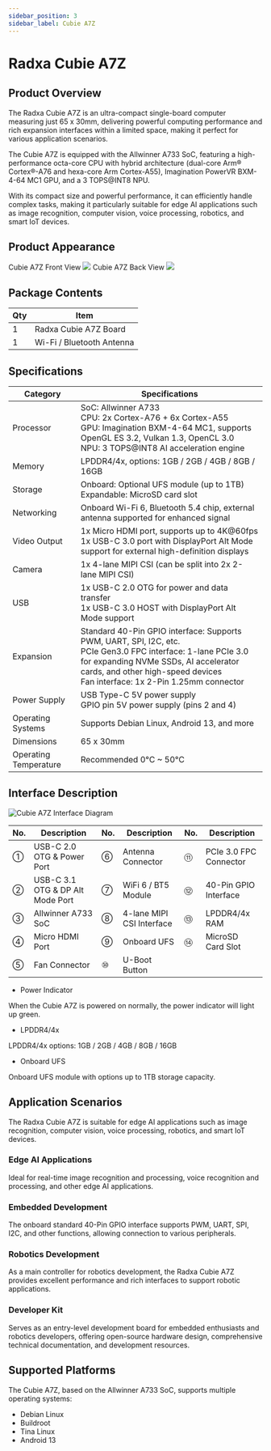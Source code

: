 ```yaml
---
sidebar_position: 3
sidebar_label: Cubie A7Z
---
```


# Radxa Cubie A7Z

## Product Overview

The Radxa Cubie A7Z is an ultra-compact single-board computer measuring just 65 x 30mm, delivering powerful computing performance and rich expansion interfaces within a limited space, making it perfect for various application scenarios.

The Cubie A7Z is equipped with the Allwinner A733 SoC, featuring a high-performance octa-core CPU with hybrid architecture (dual-core Arm® Cortex®-A76 and hexa-core Arm Cortex-A55), Imagination PowerVR BXM-4-64 MC1 GPU, and a 3 TOPS@INT8 NPU.

With its compact size and powerful performance, it can efficiently handle complex tasks, making it particularly suitable for edge AI applications such as image recognition, computer vision, voice processing, robotics, and smart IoT devices.

## Product Appearance

<div style={{textAlign: 'center'}}>
   Cubie A7Z Front View
   <img src="/en/img/cubie/a7z/a7z-bottom.webp" style={{width: '100%', maxWidth: '1200px'}} />
   Cubie A7Z Back View
   <img src="/en/img/cubie/a7z/a7z-top.webp" style={{width: '100%', maxWidth: '1200px'}} />
</div>

## Package Contents

| Qty | Item                      |
| --- | ------------------------- |
| 1   | Radxa Cubie A7Z Board     |
| 1   | Wi-Fi / Bluetooth Antenna |

## Specifications

| Category              | Specifications                                                                                                                                                                                                                                 |
| --------------------- | ---------------------------------------------------------------------------------------------------------------------------------------------------------------------------------------------------------------------------------------------- |
| Processor             | SoC: Allwinner A733 <br/> CPU: 2x Cortex-A76 + 6x Cortex-A55 <br/> GPU: Imagination BXM-4-64 MC1, supports OpenGL ES 3.2, Vulkan 1.3, OpenCL 3.0 <br/> NPU: 3 TOPS@INT8 AI acceleration engine                                                 |
| Memory                | LPDDR4/4x, options: 1GB / 2GB / 4GB / 8GB / 16GB                                                                                                                                                                                               |
| Storage               | Onboard: Optional UFS module (up to 1TB) <br/> Expandable: MicroSD card slot                                                                                                                                                                   |
| Networking            | Onboard Wi-Fi 6, Bluetooth 5.4 chip, external antenna supported for enhanced signal                                                                                                                                                            |
| Video Output          | 1x Micro HDMI port, supports up to 4K@60fps <br/> 1x USB-C 3.0 port with DisplayPort Alt Mode support for external high-definition displays                                                                                                    |
| Camera                | 1x 4-lane MIPI CSI (can be split into 2x 2-lane MIPI CSI)                                                                                                                                                                                      |
| USB                   | 1x USB-C 2.0 OTG for power and data transfer <br/> 1x USB-C 3.0 HOST with DisplayPort Alt Mode support                                                                                                                                         |
| Expansion             | Standard 40-Pin GPIO interface: Supports PWM, UART, SPI, I2C, etc. <br/> PCIe Gen3.0 FPC interface: 1-lane PCIe 3.0 for expanding NVMe SSDs, AI accelerator cards, and other high-speed devices <br/> Fan interface: 1x 2-Pin 1.25mm connector |
| Power Supply          | USB Type-C 5V power supply <br/> GPIO pin 5V power supply (pins 2 and 4)                                                                                                                                                                       |
| Operating Systems     | Supports Debian Linux, Android 13, and more                                                                                                                                                                                                    |
| Dimensions            | 65 x 30mm                                                                                                                                                                                                                                      |
| Operating Temperature | Recommended 0°C ~ 50°C                                                                                                                                                                                                                         |

## Interface Description

<div style={{textAlign: 'center'}}>
   <img src="/en/img/cubie/a7z/a7z-interface.webp" style={{width: '100%', maxWidth: '1200px'}} alt="Cubie A7Z Interface Diagram" />
</div>

| No. | Description                      | No. | Description               | No. | Description            |
| --- | -------------------------------- | --- | ------------------------- | --- | ---------------------- |
| ①   | USB-C 2.0 OTG & Power Port       | ⑥   | Antenna Connector         | ⑪   | PCIe 3.0 FPC Connector |
| ②   | USB-C 3.1 OTG & DP Alt Mode Port | ⑦   | WiFi 6 / BT5 Module       | ⑫   | 40-Pin GPIO Interface  |
| ③   | Allwinner A733 SoC               | ⑧   | 4-lane MIPI CSI Interface | ⑬   | LPDDR4/4x RAM          |
| ④   | Micro HDMI Port                  | ⑨   | Onboard UFS               | ⑭   | MicroSD Card Slot      |
| ⑤   | Fan Connector                    | ⑩   | U-Boot Button             |     |                        |

- Power Indicator

When the Cubie A7Z is powered on normally, the power indicator will light up green.

- LPDDR4/4x

LPDDR4/4x options: 1GB / 2GB / 4GB / 8GB / 16GB

- Onboard UFS

Onboard UFS module with options up to 1TB storage capacity.

## Application Scenarios

The Radxa Cubie A7Z is suitable for edge AI applications such as image recognition, computer vision, voice processing, robotics, and smart IoT devices.

### Edge AI Applications

Ideal for real-time image recognition and processing, voice recognition and processing, and other edge AI applications.

### Embedded Development

The onboard standard 40-Pin GPIO interface supports PWM, UART, SPI, I2C, and other functions, allowing connection to various peripherals.

### Robotics Development

As a main controller for robotics development, the Radxa Cubie A7Z provides excellent performance and rich interfaces to support robotic applications.

### Developer Kit

Serves as an entry-level development board for embedded enthusiasts and robotics developers, offering open-source hardware design, comprehensive technical documentation, and development resources.

## Supported Platforms

The Cubie A7Z, based on the Allwinner A733 SoC, supports multiple operating systems:

- Debian Linux
- Buildroot
- Tina Linux
- Android 13
